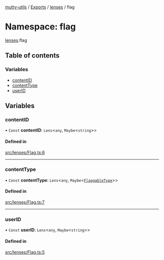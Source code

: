 [mutty-utils](../README.md) / [Exports](../modules.md) / [lenses](lenses.md) / flag

# Namespace: flag

[lenses](lenses.md).flag

## Table of contents

### Variables

- [contentID](lenses.flag.md#contentid)
- [contentType](lenses.flag.md#contenttype)
- [userID](lenses.flag.md#userid)

## Variables

### contentID

• `Const` **contentID**: `Lens`<`any`, `Maybe`<`string`\>\>

#### Defined in

[src/lenses/Flag.ts:6](https://github.com/jonlaing/mutty-utils/blob/c9372b5/src/lenses/Flag.ts#L6)

___

### contentType

• `Const` **contentType**: `Lens`<`any`, `Maybe`<[`FlaggableType`](../modules.md#flaggabletype)\>\>

#### Defined in

[src/lenses/Flag.ts:7](https://github.com/jonlaing/mutty-utils/blob/c9372b5/src/lenses/Flag.ts#L7)

___

### userID

• `Const` **userID**: `Lens`<`any`, `Maybe`<`string`\>\>

#### Defined in

[src/lenses/Flag.ts:5](https://github.com/jonlaing/mutty-utils/blob/c9372b5/src/lenses/Flag.ts#L5)
